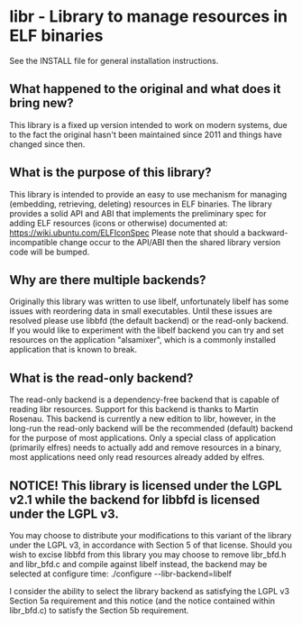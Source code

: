 # libr - Library to manage resources in ELF binaries

See the INSTALL file for general installation instructions.

## What happened to the original and what does it bring new?
This library is a fixed up version intended to work on modern systems, due to the fact the original hasn't been maintained since 2011 and things have changed since then.

## What is the purpose of this library?
This library is intended to provide an easy to use mechanism for managing
(embedding, retrieving, deleting) resources in ELF binaries.  The library
provides a solid API and ABI that implements the preliminary spec for adding
ELF resources (icons or otherwise) documented at:
https://wiki.ubuntu.com/ELFIconSpec
Please note that should a backward-incompatible change occur to the API/ABI
then the shared library version code will be bumped.

## Why are there multiple backends?
Originally this library was written to use libelf, unfortunately libelf has
some issues with reordering data in small executables.  Until these issues are 
resolved please use libbfd (the default backend) or the read-only backend.
If you would like to experiment with the libelf backend you can try and set
resources on the application "alsamixer", which is a commonly installed
application that is known to break.

## What is the read-only backend?
The read-only backend is a dependency-free backend that is capable of reading
libr resources.  Support for this backend is thanks to Martin Rosenau.
This backend is currently a new edition to libr, however, in the long-run the
read-only backend will be the recommended (default) backend for the purpose of
most applications.  Only a special class of application (primarily elfres)
needs to actually add and remove resources in a binary, most applications
need only read resources already added by elfres.

## NOTICE! This library is licensed under the LGPL v2.1 while the backend for libbfd is licensed under the LGPL v3.  
You may choose to distribute your 
modifications to this variant of the library under the LGPL v3, in accordance
with Section 5 of that license.  Should you wish to excise libbfd from this
library you may choose to remove libr_bfd.h and libr_bfd.c and compile against
libelf instead, the backend may be selected at configure time:
./configure --libr-backend=libelf

I consider the ability to select the library backend as satisfying the LGPL v3
Section 5a requirement and this notice (and the notice contained within
libr_bfd.c) to satisfy the Section 5b requirement.

